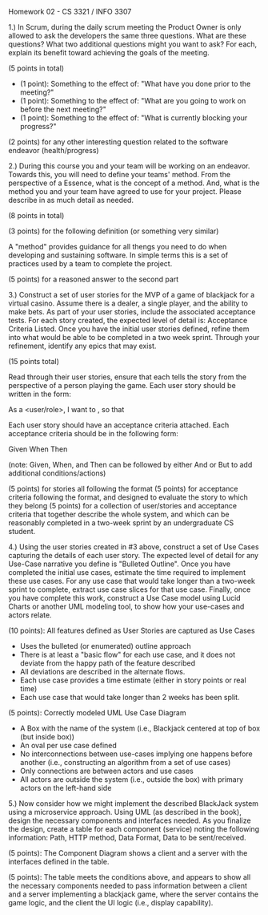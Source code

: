 Homework 02 - CS 3321 / INFO 3307

1.) In Scrum, during the daily scrum meeting the Product Owner is only allowed to ask the developers the same three questions. What are these questions? What two additional questions might you want to ask? For each, explain its benefit toward achieving the goals of the meeting.

(5 points in total)

* (1 point): Something to the effect of: "What have you done prior to the meeting?"
* (1 point): Something to the effect of: "What are you going to work on before the next meeting?"
* (1 point): Something to the effect of: "What is currently blocking your progress?"

(2 points) for any other interesting question related to the software endeavor (health/progress)

2.) During this course you and your team will be working on an endeavor. Towards this, you will need to define your teams' method. From the perspective of a Essence, what is the concept of a method. And, what is the method you and your team have agreed to use for your project. Please describe in as much detail as needed.

(8 points in total)

(3 points) for the following definition (or something very similar)

A "method" provides guidance for all thengs you need to do when developing and sustaining software. In simple terms this is a set of practices used by a team to complete the project.

(5 points) for a reasoned answer to the second part

3.) Construct a set of user stories for the MVP of a game of blackjack for a virtual casino. Assume there is a dealer, a single player, and the ability to make bets. As part of your user stories, include the associated acceptance tests. For each story created, the expected level of detail is: Acceptance Criteria Listed. Once you have the initial user stories defined, refine them into what would be able to be completed in a two week sprint. Through your refinement, identify any epics that may exist.

(15 points total)

Read through their user stories, ensure that each tells the story from the perspective of
a person playing the game. Each user story should be written in the form: 

As a <user/role>, I want to <describe the function the system performs>, so that <list the objective to be achieved by the user>

Each user story should have an acceptance criteria attached. Each acceptance criteria should be in the following form:

Given <initial conditions>
When <action to be performed>
Then <result>

(note: Given, When, and Then can be followed by either And or But to add additional conditions/actions)

(5 points) for stories all following the format
(5 points) for acceptance criteria following the format, and designed to evaluate the story to which they belong
(5 points) for a collection of user/stories and acceptance criteria that together describe the whole system, and which can be reasonably completed in a two-week sprint by an undergraduate CS student.

4.) Using the user stories created in #3 above, construct a set of Use Cases capturing the details of each user story. The expected level of detail for any Use-Case narrative you define is "Bulleted Outline". Once you have completed the initial use cases, estimate the time required to implement these use cases. For any use case that would take longer than a two-week sprint to complete, extract use case slices for that use case. Finally, once you have complete this work, construct a Use Case model using Lucid Charts or another UML modeling tool, to show how your use-cases and actors relate.

(10 points):
All features defined as User Stories are captured as Use Cases
* Uses the bulleted (or enumerated) outline approach
* There is at least a "basic flow" for each use case, and it does not deviate from the happy path of the feature described
* All deviations are described in the alternate flows.
* Each use case provides a time estimate (either in story points or real time)
* Each use case that would take longer than 2 weeks has been split.


(5 points): Correctly modeled UML Use Case Diagram
 * A Box with the name of the system (i.e., Blackjack centered at top of box (but inside box))
 * An oval per use case defined
 * No interconnections between use-cases implying one happens before another (i.e., constructing an algorithm from a set of use cases)
 * Only connections are between actors and use cases
 * All actors are outside the system (i.e., outside the box) with primary actors on the left-hand side

5.) Now consider how we might implement the described BlackJack system using a microservice approach. Using UML (as described in the book), design the necessary components and interfaces needed. As you finalize the design, create a table for each component (service) noting the following information: Path, HTTP method, Data Format, Data to be sent/received.

(5 points): The Component Diagram shows a client and a server with the interfaces defined in the table.

(5 points): The table meets the conditions above, and appears to show all the necessary components needed to pass information between a client and a server implementing a blackjack game, where the server contains the game logic, and the client the UI logic (i.e., display capability).
